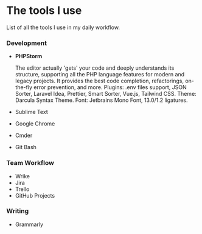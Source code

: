 # The tools I use

List of all the tools I use in my daily workflow.

### Development

- **PHPStorm**

  The editor actually 'gets' your code and deeply understands its structure, supporting all the PHP language features
  for modern and legacy projects. It provides the best code completion, refactorings, on-the-fly error prevention, and
  more. Plugins: .env files support, JSON Sorter, Laravel Idea, Prettier, Smart Sorter, Vue.js, Tailwind CSS. Theme:
  Darcula Syntax Theme. Font: Jetbrains Mono Font, 13.0/1.2 ligatures.
- Sublime Text
- Google Chrome
- Cmder
- Git Bash

### Team Workflow

- Wrike
- Jira
- Trello
- GitHub Projects

### Writing

- Grammarly
